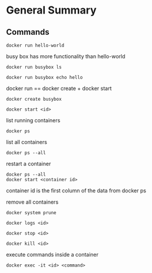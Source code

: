# General Summary

## Commands
```docker run hello-world```

busy box has more functionality than hello-world

```docker run busybox ls```

```docker run busybox echo hello```


docker run == docker create + docker start

`docker create busybox`

`docker start <id>`

list running containers

`docker ps`

list all containers

`docker ps --all`

restart a container 

```
docker ps --all
docker start <container id>
```
container id is the first column of the data from docker ps

remove all containers 

`docker system prune`

`docker logs <id>`

`docker stop <id>`

`docker kill <id>`

execute commands inside a container

`docker exec -it <id> <command>`
